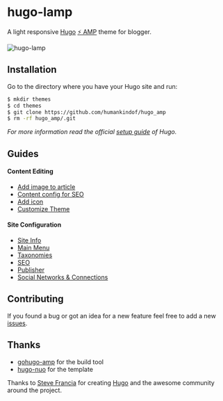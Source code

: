 # hugo-lamp

A light responsive [Hugo](https://gohugo.io/) [⚡ AMP](https://www.ampproject.org/) theme for blogger.

![hugo-lamp](/images/screenshot.png)

## Installation

Go to the directory where you have your Hugo site and run:

```bash
$ mkdir themes
$ cd themes
$ git clone https://github.com/humankindof/hugo_amp
$ rm -rf hugo_amp/.git
```

*For more information read the official [setup guide](https://gohugo.io/overview/installing/) of Hugo.*

## Guides

#### Content Editing
  - [Add image to article](/docs/guide.md#add-image-to-article-content)
  - [Content config for SEO](/docs/guide.md#content-config-for-seo)
  - [Add icon](/docs/guide.md#add-icon)
  - [Customize Theme](/docs/guide.md#customize-theme)

#### Site Configuration
  - [Site Info](/docs/guide.md#site-info)
  - [Main Menu](/docs/guide.md#main-menu)
  - [Taxonomies](/docs/guide.md#taxonomies)
  - [SEO](/docs/guide.md#seo)
  - [Publisher](/docs/guide.md#publisher)
  - [Social Networks & Connections](/docs/guide.md#social-networks--connections)

## Contributing

If you found a bug or got an idea for a new feature feel free to add a new [issues](https://github.com/huyb1991/hugo-lamp/issues).

## Thanks
- [gohugo-amp](https://gohugo-amp.gohugohq.com/styling/) for the build tool
- [hugo-nuo](https://themes.gohugo.io/hugo-nuo/) for the template

Thanks to [Steve Francia](https://github.com/spf13) for creating [Hugo](https://gohugo.io/) and the awesome community around the project.
